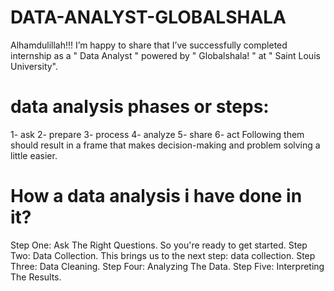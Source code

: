 # DATA-ANALYST-GLOBALSHALA
Alhamdulillah!!! I’m happy to share that I’ve successfully completed internship as a " Data Analyst " powered by " Globalshala! " at " Saint Louis University". 
# data analysis phases or steps:
 1- ask 
 2- prepare 
 3- process 
 4- analyze
 5- share
 6- act
Following them should result in a frame that makes decision-making and problem solving a little easier.
# How a data analysis i have done in it?
Step One: Ask The Right Questions. So you're ready to get started.
Step Two: Data Collection. This brings us to the next step: data collection.
Step Three: Data Cleaning.
Step Four: Analyzing The Data.
Step Five: Interpreting The Results.
